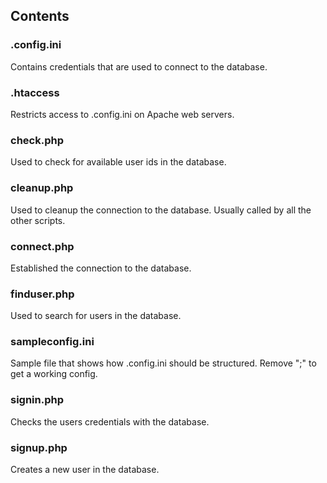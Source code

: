 ## Contents

### .config.ini
Contains credentials that are used to connect to the database.

### .htaccess
Restricts access to .config.ini on Apache web servers.

### check.php
Used to check for available user ids in the database.

### cleanup.php
Used to cleanup the connection to the database.
Usually called by all the other scripts.

### connect.php
Established the connection to the database.

### finduser.php
Used to search for users in the database.

### sampleconfig.ini
Sample file that shows how .config.ini should be structured.
Remove ";" to get a working config.

### signin.php
Checks the users credentials with the database.

### signup.php
Creates a new user in the database.